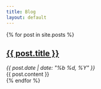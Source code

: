```yaml
---
title: Blog
layout: default
---
```

{% for post in site.posts %}
	<article>
		<a href="{{ post.url }}">
			<h1>
				{{ post.title }}
			</h1>
		</a>
		<div>
			<i>
				{{ post.date | date: "%b %d, %Y" }}
			</i>
		</div>
		<div>
			{{ post.content }}
		</div>
	</article>
{% endfor %}
